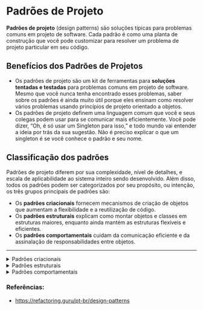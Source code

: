 # Padrões de Projeto

**Padrões de projeto** (design patterns) são soluções típicas para problemas comuns em projeto de software. Cada padrão é como uma planta de construção que você pode customizar para resolver um problema de projeto particular em seu código.

## Benefícios dos Padrões de Projetos

-   Os padrões de projeto são um kit de ferramentas para  **soluções tentadas e testadas**  para problemas comuns em projeto de software. Mesmo que você nunca tenha encontrado esses problemas, saber sobre os padrões é ainda muito útil porque eles ensinam como resolver vários problemas usando princípios de projeto orientado a objetos.
-   Os padrões de projeto definem uma linguagem comum que você e seus colegas podem usar para se comunicar mais eficientemente. Você pode dizer, “Oh, é só usar um Singleton para isso,” e todo mundo vai entender a ideia por trás da sua sugestão. Não é preciso explicar o que um singleton é se você conhece o padrão e seu nome.

## Classificação dos padrões

Padrões de projeto diferem por sua complexidade, nível de detalhes, e escala de aplicabilidade ao sistema inteiro sendo desenvolvido. Além disso, todos os padrões podem ser categorizados por seu propósito, ou intenção, os três grupos principais de padrões são:

-   Os  **padrões criacionais**  fornecem mecanismos de criação de objetos que aumentam a flexibilidade e a reutilização de código.
-   Os  **padrões estruturais**  explicam como montar objetos e classes em estruturas maiores, enquanto ainda mantém as estruturas flexíveis e eficientes.
-   Os  **padrões comportamentais**  cuidam da comunicação eficiente e da assinalação de responsabilidades entre objetos.

----

<details>
  <summary>Padrões criacionais</summary>
  
  # Factory Method
  
  O Factory Method é um padrão criacional de projeto que fornece uma interface para criar objetos em uma superclasse, mas permite que as subclasses alterem o tipo de objetos que serão criados.
  
  ![](https://refactoring.guru/images/patterns/content/factory-method/factory-method-pt-br-2x.png#gh-light-mode-only)

  ## Problema / Motivação

  Imagine que você está criando uma aplicação de gerenciamento de logística. A primeira versão da sua aplicação pode lidar apenas com o transporte de caminhões, portanto a maior parte do seu código fica dentro da classe Caminhão.

Depois de um tempo, sua aplicação se torna bastante popular. Todos os dias você recebe dezenas de solicitações de empresas de transporte marítimo para incorporar a logística marítima na aplicação.
  
  ![](https://refactoring.guru/images/patterns/diagrams/factory-method/problem1-pt-br-2x.png#gh-light-mode-only)
  
  Boa notícia, certo? Mas e o código? Atualmente, a maior parte do seu código é acoplada à classe **Caminhão**. Adicionar **Navio** à aplicação exigiria alterações em toda a base de código. Além disso, se mais tarde você decidir adicionar outro tipo de transporte à aplicação, provavelmente precisará fazer todas essas alterações novamente.

Como resultado, você terá um código bastante sujo, repleto de condicionais que alteram o comportamento da aplicação, dependendo da classe de objetos de transporte.

  ## Solução

  O padrão Factory Method sugere que você substitua chamadas diretas de construção de objetos por chamadas para um método **fábrica** especial, os objetos retornados desse método  geralmente são chamados de **produtos**.
  Com isso, podemos sobrescrever o método fábrica em uma subclasse e alterar a classe de produtos que estão sendo criados pelo método. Porém, há uma pequena limitação: as subclasses só podem retornar tipos diferentes de produtos se esses produtos tiverem uma classe ou interface base em comum. Além disso, o método fábrica na classe base deve ter seu tipo de retorno declarado como essa interface.

  ![](https://refactoring.guru/images/patterns/diagrams/factory-method/structure.png)

  O código que usa o método fábrica (geralmente chamado de código cliente) não vê diferença entre os produtos reais retornados por várias subclasses. O cliente trata todos os produtos como um Transporte abstrato. O cliente sabe que todos os objetos de transporte devem ter o método entregar, mas como exatamente ele funciona não é importante para o cliente.

  ## Quando devemos aplicar?

  - O Factory Method deve ser usado quando não se sabe a priori os tipos e dependências exatas dos objetos com os quais seu código deve funcionar.

  - Também é indicado usar o Factory Method quando desejar fornecer aos usuários da sua biblioteca ou framework uma maneira de estender seus componentes internos.

  - Busca de uma melhor qualidade de código. 
  
</details>

<details>
  <summary>Padrões estruturais</summary>

  # Adapter
  O Adapter é um padrão de projeto estrutural que permite objetos com interfaces incompatíveis colaborarem entre si. Ou seja, como o nome propõe o Adapter ele funciona como um adaptador.

  ![](https://refactoring.guru/images/patterns/content/adapter/adapter-pt-br.png?id=05f144d30c63000fbe59e09f29bb488d)

  ## Problema / Motivação

  Imagine que você está criando uma aplicação de monitoramento do mercado de ações da bolsa. A aplicação baixa os dados das ações de múltiplas fontes em formato XML e então mostra gráficos e diagramas para o usuário.

Em algum ponto, você decide melhorar a aplicação ao integrar uma biblioteca de análise de terceiros. Porém, a biblioteca só trabalha com dados em formato JSON.
  
  ![](https://user-images.githubusercontent.com/26224729/167524439-ff77290b-fcd1-44fc-8c77-b37820834820.png)

  Você não pode usar a biblioteca “como ela está” porque ela espera os dados em um formato que é incompatível com sua aplicação.

  ## Solução

  Ele é um objeto especial que converte a interface de um objeto para que outro objeto possa entendê-lo.

  1) O adaptador obtém uma interface, compatível com um dos objetos existentes.
  2) Usando essa interface, o objeto existente pode chamar os métodos do adaptador com segurança.
  3) Ao receber a chamada, o adaptador passa o pedido para o segundo objeto, mas em um formato e ordem que o segundo objeto espera.

  ![](https://refactoring.guru/images/patterns/diagrams/adapter/solution-pt-br.png?id=ffe986cb8e979f54610072f35928d04e)

  Exemplo para compreender melhor o Adapter

  ![](https://refactoring.guru/images/patterns/content/adapter/adapter-comic-1-pt-br.png?id=a33f9306db5a3932525827fe93a9676a)

  ## Quando devemos aplicar?
  quando?

  - Utilize a classe Adaptador quando você quer usar uma classe existente, mas sua interface não for compatível com o resto do seu código.

</details>

<details>
  <summary>Padrões comportamentais</summary>
  
  # Observer
  
  O Observer é um padrão de projeto comportamental que permite que você defina um mecanismo de assinatura para notificar múltiplos objetos sobre quaisquer eventos que aconteçam com o objeto que eles estão observando.
  
  ![](https://refactoring.guru/images/patterns/content/observer/observer.png?id=6088e31e1b0d4a417506a66614dcf065)

  ## Problema / Motivação

  Imagine que você tem dois tipos de objetos: um Cliente e uma Loja. O cliente está muito interessado em uma marca particular de um produto (digamos que seja um novo modelo de iPhone) que logo deverá estar disponível na loja.

O cliente pode visitar a loja todos os dias e checar a disponibilidade do produto. Mas enquanto o produto ainda está a caminho, a maioria desses visitas serão em vão.
  
  ![](https://refactoring.guru/images/patterns/content/observer/observer-comic-1-pt-br.png?id=adfe141b54d9d26143d611158896597b)
  
  Por outro lado, a loja poderia mandar milhares de emails (que poderiam ser considerados como spam) para todos os clientes cada vez que um novo produto se torna disponível. Isso salvaria alguns clientes de incontáveis viagens até a loja. Porém, ao mesmo tempo, irritaria outros clientes que não estão interessados em novos produtos.

Parece que temos um conflito. Ou o cliente gasta tempo verificando a disponibilidade do produto ou a loja gasta recursos notificando os clientes errados.

  ## Solução

  Um determinado objeto notificará outros objetos sobre as mudanças em seu estado, sendo chamado de *sujeito* ou *publicador*.
  O padrão Observer sugere um mecanismo para assinar ou cancelar um publicador, sendo construído da seguinte forma:
  1) uma lista para armazenar os assinantes
  2) métodos públicos que permitem adicionar ou remover da lista.

  ![](https://refactoring.guru/images/patterns/diagrams/observer/solution1-pt-br.png)

  Agora, sempre que um evento importante acontece com o publicador, ele passa para seus assinantes e chama um método específico 
  de notificação em seus objetos.

  Todos os assinantes devem implementar a mesma interface, para que o publicador comunique-se com eles apenas através daquela interface.

  ![](https://refactoring.guru/images/patterns/diagrams/observer/structure.png)

  **Analogia com a realidade**

  Se você assinar um jornal ou uma revista, você não vai mais precisar ir até a banca e ver se a próxima edição está disponível. 
  Ao invés disso a editora manda novas edições diretamente para sua caixa de correio após a publicação.

  ![](https://refactoring.guru/images/patterns/content/observer/observer-comic-2-pt-br.png)

  ## Quando devemos aplicar?
  
  - Utilize o padrão Observer quando mudanças no estado de um objeto podem precisar mudar outros objetos, e o atual conjunto de objetos é desconhecido de antemão ou muda dinamicamente.
  - Utilize o padrão quando alguns objetos em sua aplicação devem observar outros, mas apenas por um tempo limitado ou em casos específicos.

  ## Prós e Contras

  Prós

  - Princípio aberto/fechado. Você pode introduzir novas classes assinantes sem ter que mudar o código da publicadora.
  
  - Você pode estabelecer relações entre objetos durante a execução.

  - Facilidade em tornar funcionalidades assíncronas

  Contras 

  - Assinantes são notificados em ordem aleatória

  # Visitor
  
  O Visitor é um padrão de projeto comportamental que permite que você separe algoritmos dos objetos nos quais eles operam.

  ## Problema / Motivação

  Imagine que sua equipe desenvolve uma aplicação que funciona com informações geográficas estruturadas em um grafo. Cada vértice do gráfico pode representar uma entidade complexa como uma cidade, mas também coisas mais granulares como indústrias, lugares turísticos, etc. Os vértices estão conectados entre si se há uma estrada entre os objetos reais que eles representam. Por debaixo dos panos, cada tipo de vértice é representado por sua própria classe, enquanto que cada vértice específico é um objeto.
  
  ![](https://refactoring.guru/images/patterns/diagrams/visitor/problem1.png?id=e7076532da1e936f3519c63270da8454)
  
  - Em algum momento você tem uma tarefa de implementar a exportação do grafo para o formato XML.
  - Adicionar um método de exportação para cada classe nó e então uma alavancagem recursiva para ir a cada nó do grafo, executando o método de exportação.
  - A solução foi simples e elegante: graças ao polimorfismo, você não estava acoplando o código que chamava o método de exportação com as classes concretas dos nós.
  
  ![](https://refactoring.guru/images/patterns/diagrams/visitor/problem2-pt-br.png?id=d9e4c49f761f851a6139a4b65df1a217)
  
  - Faria sentido ter um código de exportação XML dentro das classes nó?
  - O trabalho primário dessas classes era trabalhar com dados geográficos. O comportamento de exportação XML ficaria estranho ali.
  - E se fosse solicitado que os dados também fossem exportados para Json?

  ## Solução

  O padrão Visitor sugere que você coloque o novo comportamento em uma classe separada chamada **visitante**, 
  ao invés de tentar integrá-lo em classes já existentes. O objeto original que teve que fazer o 
  comportamento é agora passado para um dos métodos da visitante como um argumento, desde que o método 
  acesse todos os dados necessários contidos dentro do objeto.

  Com isso, a classe **visitante** deve definir um conjunto de métodos, cada um capaz de receber argumentos 
  de diferentes tipos. Esses métodos têm diferentes assinaturas, então não podemos usar o *polimorfismo*. 
  Para escolher um método visitante apropriado que seja capaz de processar um dado objeto, devemos 
  checar a classe dele.

  O padrão Visitor usa uma técnica chamada **Double Dispatch**, que ajuda a executar o método apropriado 
  de um objeto sem precisarmos de condicionais pesadas.

  ![](https://refactoring.guru/images/patterns/diagrams/visitor/structure-pt-br.png)

  ![](https://refactoring.guru/images/patterns/diagrams/visitor/example.png)

  ## Quando devemos aplicar?
  
  - Utilize o Visitor quando você precisa fazer uma operação em todos os elementos de uma estrutura de objetos complexa.
  - Utilize o Visitor para limpar a lógica de negócio de comportamentos auxiliares.
  - Utilize o padrão quando um comportamento faz sentido apenas dentro de algumas classes de uma uma hierarquia de classe, mas não em outras.

  ## Prós e Contras

  Prós

  - Princípio aberto/fechado. Você pode introduzir um novo comportamento que pode funcionar com objetos de diferentes classes sem mudar essas classes.
  - Princípio de responsabilidade única. Você pode mover múltiplas versões do mesmo comportamento para dentro da mesma classe.

  Contras

  - Você precisa atualizar todos os visitantes a cada vez que a classe é adicionada ou removida da hierarquia de elementos.
  
</details>


### Referências:

- https://refactoring.guru/pt-br/design-patterns
